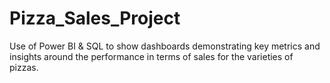 # Pizza_Sales_Project
Use of Power BI & SQL to show dashboards demonstrating key metrics and insights around the performance in terms of sales for the varieties of pizzas.

